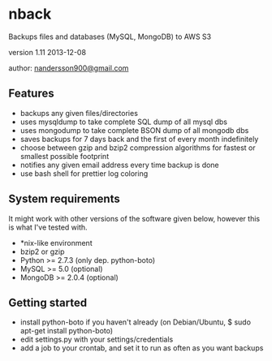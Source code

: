 nback
=====

Backups files and databases (MySQL, MongoDB) to AWS S3

version 1.11 2013-12-08

author: nandersson900@gmail.com


Features
--------

  - backups any given files/directories
  - uses mysqldump to take complete SQL dump of all mysql dbs
  - uses mongodump to take complete BSON dump of all mongodb dbs
  - saves backups for 7 days back and the first of every month indefinitely
  - choose between gzip and bzip2 compression algorithms for fastest or
    smallest possible footprint
  - notifies any given email address every time backup is done
  - use bash shell for prettier log coloring


System requirements
-------------------

It might work with other versions of the software given below,
however this is what I've tested with.

  - *nix-like environment
  - bzip2 or gzip
  - Python >= 2.7.3 (only dep. python-boto)
  - MySQL >= 5.0 (optional)
  - MongoDB >= 2.0.4 (optional)


Getting started
---------------

  - install python-boto if you haven't already (on Debian/Ubuntu, $ sudo
    apt-get install python-boto)
  - edit settings.py with your settings/credentials
  - add a job to your crontab, and set it to run as often as you want backups
